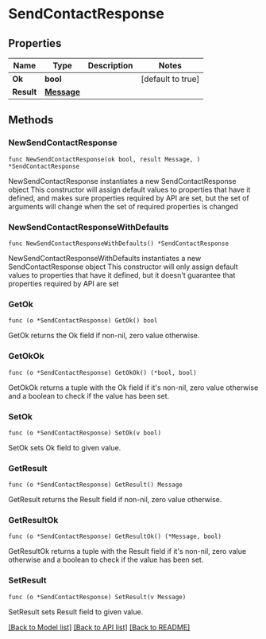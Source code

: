 # SendContactResponse

## Properties

Name | Type | Description | Notes
------------ | ------------- | ------------- | -------------
**Ok** | **bool** |  | [default to true]
**Result** | [**Message**](Message.md) |  | 

## Methods

### NewSendContactResponse

`func NewSendContactResponse(ok bool, result Message, ) *SendContactResponse`

NewSendContactResponse instantiates a new SendContactResponse object
This constructor will assign default values to properties that have it defined,
and makes sure properties required by API are set, but the set of arguments
will change when the set of required properties is changed

### NewSendContactResponseWithDefaults

`func NewSendContactResponseWithDefaults() *SendContactResponse`

NewSendContactResponseWithDefaults instantiates a new SendContactResponse object
This constructor will only assign default values to properties that have it defined,
but it doesn't guarantee that properties required by API are set

### GetOk

`func (o *SendContactResponse) GetOk() bool`

GetOk returns the Ok field if non-nil, zero value otherwise.

### GetOkOk

`func (o *SendContactResponse) GetOkOk() (*bool, bool)`

GetOkOk returns a tuple with the Ok field if it's non-nil, zero value otherwise
and a boolean to check if the value has been set.

### SetOk

`func (o *SendContactResponse) SetOk(v bool)`

SetOk sets Ok field to given value.


### GetResult

`func (o *SendContactResponse) GetResult() Message`

GetResult returns the Result field if non-nil, zero value otherwise.

### GetResultOk

`func (o *SendContactResponse) GetResultOk() (*Message, bool)`

GetResultOk returns a tuple with the Result field if it's non-nil, zero value otherwise
and a boolean to check if the value has been set.

### SetResult

`func (o *SendContactResponse) SetResult(v Message)`

SetResult sets Result field to given value.



[[Back to Model list]](../README.md#documentation-for-models) [[Back to API list]](../README.md#documentation-for-api-endpoints) [[Back to README]](../README.md)


